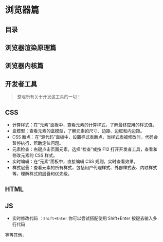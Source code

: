 
# 浏览器篇



## 目录
<!-- toc -->
 ## 浏览器渲染原理篇 

## 浏览器内核篇

## 开发者工具

> 整理所有关于开发这工具的一切！

## CSS 

- 计算样式：在“元素”面板中，查看元素的计算样式，了解最终应用的样式值。
- 盒模型：查看元素的盒模型，了解元素的尺寸、边距、边框和内边距。
- CSS 断点：在“源代码”面板中，设置样式表断点，当样式表被修改时，代码会暂停执行，帮助定位问题。
- 元素检查：右键点击页面元素，选择“检查”或按 F12 打开开发者工具，查看和修改元素的 CSS 样式。
- 实时编辑：在“元素”面板中，直接编辑 CSS 规则，实时查看效果。
- 样式层叠：查看元素的所有样式，包括用户代理样式、外部样式表、内联样式等，理解样式的层叠和优先级。

## HTML

## JS

- 实时修改代码 ：`Shift+Enter` 你可以尝试搭配使用 Shift+Enter 按键去输入多行代码

等等其他，
